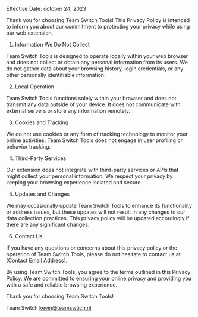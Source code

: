 Effective Date: october 24, 2023

Thank you for choosing Team Switch Tools! This Privacy Policy is intended to inform you about our commitment to protecting your privacy while using our web extension.

1. Information We Do Not Collect

Team Switch Tools is designed to operate locally within your web browser and does not collect or obtain any personal information from its users. We do not gather data about your browsing history, login credentials, or any other personally identifiable information.

2. Local Operation

Team Switch Tools functions solely within your browser and does not transmit any data outside of your device. It does not communicate with external servers or store any information remotely.

3. Cookies and Tracking

We do not use cookies or any form of tracking technology to monitor your online activities. Team Switch Tools does not engage in user profiling or behavior tracking.

4. Third-Party Services

Our extension does not integrate with third-party services or APIs that might collect your personal information. We respect your privacy by keeping your browsing experience isolated and secure.

5. Updates and Changes

We may occasionally update Team Switch Tools to enhance its functionality or address issues, but these updates will not result in any changes to our data collection practices. This privacy policy will be updated accordingly if there are any significant changes.

6. Contact Us

If you have any questions or concerns about this privacy policy or the operation of Team Switch Tools, please do not hesitate to contact us at [Contact Email Address].

By using Team Switch Tools, you agree to the terms outlined in this Privacy Policy. We are committed to ensuring your online privacy and providing you with a safe and reliable browsing experience.

Thank you for choosing Team Switch Tools!

Team Switch
kevin@teamswtich.nl